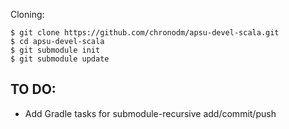 Cloning:

    $ git clone https://github.com/chronodm/apsu-devel-scala.git
    $ cd apsu-devel-scala
    $ git submodule init
    $ git submodule update
    
## TO DO:

- Add Gradle tasks for submodule-recursive add/commit/push
